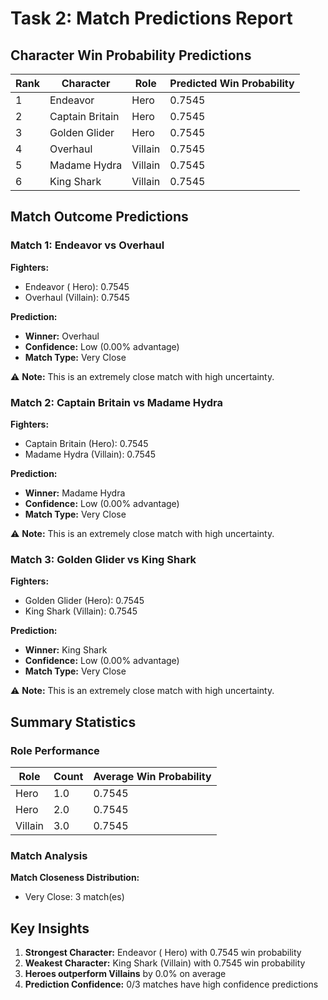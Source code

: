 # Task 2: Match Predictions Report

## Character Win Probability Predictions

| Rank | Character | Role | Predicted Win Probability |
|------|-----------|------|---------------------------|
| 1 | Endeavor |  Hero | 0.7545 |
| 2 | Captain Britain | Hero | 0.7545 |
| 3 | Golden Glider | Hero | 0.7545 |
| 4 | Overhaul | Villain | 0.7545 |
| 5 | Madame Hydra | Villain | 0.7545 |
| 6 | King Shark | Villain | 0.7545 |

## Match Outcome Predictions

### Match 1: Endeavor vs Overhaul

**Fighters:**
- Endeavor ( Hero): 0.7545
- Overhaul (Villain): 0.7545

**Prediction:**
- **Winner:** Overhaul
- **Confidence:** Low (0.00% advantage)
- **Match Type:** Very Close

⚠️ **Note:** This is an extremely close match with high uncertainty.

### Match 2: Captain Britain vs Madame Hydra

**Fighters:**
- Captain Britain (Hero): 0.7545
- Madame Hydra (Villain): 0.7545

**Prediction:**
- **Winner:** Madame Hydra
- **Confidence:** Low (0.00% advantage)
- **Match Type:** Very Close

⚠️ **Note:** This is an extremely close match with high uncertainty.

### Match 3: Golden Glider vs King Shark

**Fighters:**
- Golden Glider (Hero): 0.7545
- King Shark (Villain): 0.7545

**Prediction:**
- **Winner:** King Shark
- **Confidence:** Low (0.00% advantage)
- **Match Type:** Very Close

⚠️ **Note:** This is an extremely close match with high uncertainty.

## Summary Statistics

### Role Performance

| Role | Count | Average Win Probability |
|------|-------|------------------------|
|  Hero | 1.0 | 0.7545 |
| Hero | 2.0 | 0.7545 |
| Villain | 3.0 | 0.7545 |

### Match Analysis

**Match Closeness Distribution:**
- Very Close: 3 match(es)

## Key Insights

1. **Strongest Character:** Endeavor ( Hero) with 0.7545 win probability
2. **Weakest Character:** King Shark (Villain) with 0.7545 win probability
3. **Heroes outperform Villains** by 0.0% on average
4. **Prediction Confidence:** 0/3 matches have high confidence predictions
